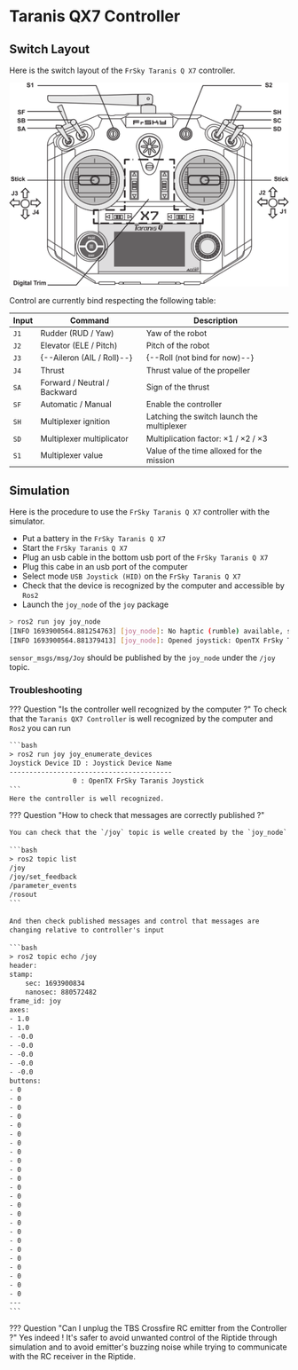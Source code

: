 # Taranis QX7 Controller

## Switch Layout

Here is the switch layout of the `FrSky Taranis Q X7` controller.

![FrSky Taranis Q X7 layout](./taranis-q-x7-switches.png)

Control are currently bind respecting the following table:

| Input | Command                      | Description                                                 |
|-------|------------------------------|-------------------------------------------------------------|
| `J1`  | Rudder (RUD / Yaw)           | Yaw of the robot                                            |
| `J2`  | Elevator (ELE / Pitch)       | Pitch of the robot                                          |
| `J3`  | {--Aileron (AIL / Roll)--}   | {--Roll (not bind for now)--}                               |
| `J4`  | Thrust                       | Thrust value of the propeller                               |
| `SA`  | Forward / Neutral / Backward | Sign of the thrust                                          |
| `SF`  | Automatic / Manual           | Enable the controller                                       |
| `SH`  | Multiplexer ignition         | Latching the switch launch the multiplexer                  |
| `SD`  | Multiplexer multiplicator    | Multiplication factor: $\times 1$ / $\times 2$ / $\times 3$ |
| `S1`  | Multiplexer value            | Value of the time alloxed for the mission                   |


## Simulation

Here is the procedure to use the `FrSky Taranis Q X7` controller with the simulator.

- Put a battery in the `FrSky Taranis Q X7`
- Start the `FrSky Taranis Q X7`
- Plug an usb cable in the bottom usb port of the `FrSky Taranis Q X7`
- Plug this cabe in an usb port of the computer
- Select mode `USB Joystick (HID)` on the `FrSky Taranis Q X7`
- Check that the device is recognized by the computer and accessible by `Ros2`
- Launch the `joy_node` of the `joy` package

```bash
> ros2 run joy joy_node
[INFO 1693900564.881254763] [joy_node]: No haptic (rumble) available, skipping initialization (handleJoyDeviceAdded() at ./src/joy.cpp:394)                                                                 
[INFO 1693900564.881379413] [joy_node]: Opened joystick: OpenTX FrSky Taranis Joystick.  deadzone: 0.0 50000 (handleJoyDeviceAdded() at ./src/joy.cpp:397)
```

`sensor_msgs/msg/Joy` should be published by the `joy_node` under the `/joy` topic.

### Troubleshooting

??? Question "Is the controller well recognized by the computer ?"
	To check that the `Taranis QX7 Controller` is well recognized by the computer and `Ros2` you can run

	```bash
	> ros2 run joy joy_enumerate_devices
	Joystick Device ID : Joystick Device Name
	-----------------------------------------
					0 : OpenTX FrSky Taranis Joystick
	```
	Here the controller is well recognized.

??? Question "How to check that messages are correctly published ?"

	You can check that the `/joy` topic is welle created by the `joy_node`

	```bash
	> ros2 topic list
	/joy
	/joy/set_feedback
	/parameter_events
	/rosout
	```

	And then check published messages and control that messages are changing relative to controller's input

	```bash
	> ros2 topic echo /joy
	header:
	stamp:
		sec: 1693900834
		nanosec: 880572482
	frame_id: joy
	axes:
	- 1.0
	- 1.0
	- -0.0
	- -0.0
	- -0.0
	- -0.0
	- -0.0
	buttons:
	- 0
	- 0
	- 0
	- 0
	- 0
	- 0
	- 0
	- 0
	- 0
	- 0
	- 0
	- 0
	- 0
	- 0
	- 0
	- 0
	- 0
	- 0
	- 0
	- 0
	- 0
	- 0
	- 0
	- 0
	---
	```

??? Question "Can I unplug the TBS Crossfire RC emitter from the Controller ?"
	Yes indeed ! It's safer to avoid unwanted control of the Riptide through simulation and to avoid emitter's buzzing noise while trying to communicate with the RC receiver in the Riptide.